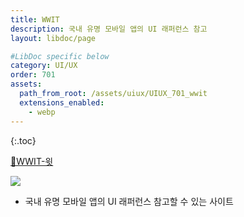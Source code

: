 ```yaml
---
title: WWIT
description: 국내 유명 모바일 앱의 UI 래퍼런스 참고
layout: libdoc/page

#LibDoc specific below
category: UI/UX
order: 701
assets:
  path_from_root: /assets/uiux/UIUX_701_wwit
  extensions_enabled: 
    - webp
---
```

{:.toc}

[🔗WWIT-윗](https://wwit.design/)

![](UIUX_701_wwit.webp)


* 국내 유명 모바일 앱의 UI 래퍼런스 참고할 수 있는 사이트